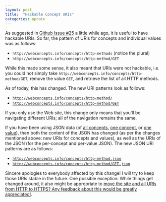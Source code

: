 ```yaml
---
layout: post
title:  "Hackable Concept URIs"
categories: update
---
```


As suggested in [Github Issue #25](https://github.com/dret/webconcepts/issues/25) a little while ago, it is useful to have hackable URIs. So far, the pattern of URIs for concepts and individual values was as follows:

* `http://webconcepts.info/concepts/http-methods` (notice the plural)
* `http://webconcepts.info/concepts/http-method/GET`

While this made some sense, it also meant that URIs were not hackable, i.e. you could not simply take `http://webconcepts.info/concepts/http-method/GET`, remove the value `GET`, and retrieve the list of all HTTP methods.

As of today, this has changed. The new URI patterns look as follows:

* [`http://webconcepts.info/concepts/http-method/`](http://webconcepts.info/concepts/http-method/)
* [`http://webconcepts.info/concepts/http-method/GET`](http://webconcepts.info/concepts/http-method/GET)

If you only use the Web site, this change only means that you'll be navigating different URIs; all of the navigation remains the same.

If you have been using JSON data (of [all concepts](http://webconcepts.info/concepts.json), [one concept](http://webconcepts.info/concepts/http-method.json), or [one value](http://webconcepts.info/concepts/http-method/GET.json)), then both the content of the JSON has changed (as per the changes mentioned above: new URIs for concepts and values), as well as the URIs of the JSON (for the per-concept and per-value JSON). The new JSON URI patterns are as follows:

* [`http://webconcepts.info/concepts/http-method.json`](http://webconcepts.info/concepts/http-method.json)
* [`http://webconcepts.info/concepts/http-method/GET.json`](http://webconcepts.info/concepts/http-method/GET.json)

Sincere apologies to everybody affected by this change! I will try to keep those URIs stable in the future. One possible exception: While things get changed around, it also might be appropriate to [move the site and all URIs from HTTP to HTTPS? Any feedback about this would be greatly appreciated!](https://github.com/dret/webconcepts/issues/34).
